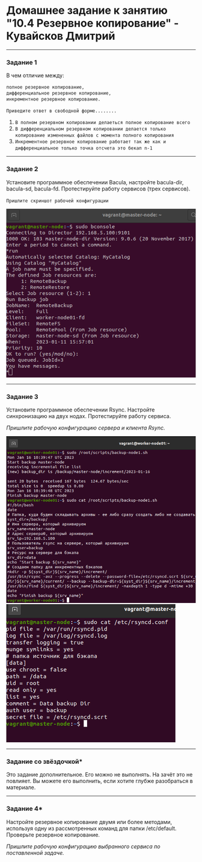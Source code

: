 # Домашнее задание к занятию "10.4 Резервное копирование" - Кувайсков Дмитрий

---

### Задание 1

В чем отличие между:

	полное резервное копирование,
	дифференциальное резервное копирование,
	инкрементное резервное копирование.
	
`Приведите ответ в свободной форме........`

1. `В полном резервном копировании делаеться полное копирование всего`
2. `В дифференциальном резервном копировании делается только копирование измененных файлов с момента полного копирования`
3. `Инкрементное резервное копирование работает так же как и дифференциальное только точка отсчета это бекап n-1`


---

### Задание 2
	
Установите программное обеспечении Bacula, настройте bacula-dir, bacula-sd, bacula-fd. Протестируйте работу сервисов (трех сервисов).

`Пришлите скриншот рабочей конфигурации`

![Bacula](https://github.com/Fameq/10.4-hw/blob/main/img/task1.png)


---

### Задание 3

Установите программное обеспечении Rsync. Настройте синхронизацию на двух нодах. Протестируйте работу сервиса.

*Пришлите рабочую конфигурацию сервера и клиента Rsync.*

![Bacula](https://github.com/Fameq/10.4-hw/blob/main/img/task3_1.png)
![Bacula](https://github.com/Fameq/10.4-hw/blob/main/img/task3_2.png)

---

### Задание со звёздочкой*
Это задание дополнительное. Его можно не выполнять. На зачёт это не повлияет. Вы можете его выполнить, если хотите глубже разобраться в материале.

---

### Задание 4*

Настройте резервное копирование двумя или более методами, используя одну из рассмотренных команд для папки /etc/default. Проверьте резервное копирование.

*Пришлите рабочую конфигурацию выбранного сервиса по поставленной задаче.*

```


